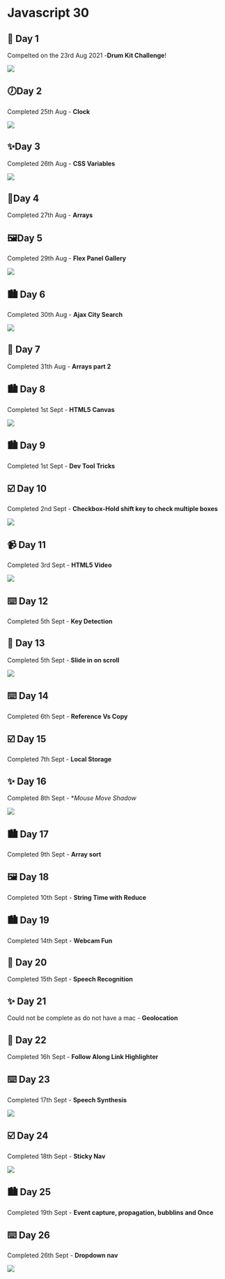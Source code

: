 # Javascript 30

## 🥁 Day 1

Compelted on the 23rd Aug 2021 -**Drum Kit Challenge**!

![](Day1/drumkit.JPG)

## 🕖Day 2

Completed 25th Aug - **Clock**

![](Day2/clock.JPG)

## ✨Day 3

Completed 26th Aug - **CSS Variables**

![](Day3/variables.JPG)

## 📇Day 4

Completed 27th Aug - **Arrays**

## 🖼️Day 5

Completed 29th Aug - **Flex Panel Gallery**

![](Day5/flex.JPG)

## 🏙️ Day 6

Completed 30th Aug - **Ajax City Search**

![](Day6/city.JPG)

## 📇 Day 7

Completed 31th Aug - **Arrays part 2**

## 🏙️ Day 8

Completed 1st Sept - **HTML5 Canvas**

![](Day8/canva.JPG)

## 🏙️ Day 9

Completed 1st Sept - **Dev Tool Tricks**

## ☑️ Day 10

Completed 2nd Sept - **Checkbox-Hold shift key to check multiple boxes**

![](Day10/checkbox.JPG)

## 📹 Day 11

Completed 3rd Sept - **HTML5 Video**

![](Day11/html5.JPG)

## ⌨️ Day 12

Completed 5th Sept - **Key Detection**

## 📇 Day 13

Completed 5th Sept - **Slide in on scroll**

![](Day13/scroll.gif)

## ⌨️ Day 14

Completed 6th Sept - **Reference Vs Copy**

## ☑️ Day 15

Completed 7th Sept - **Local Storage**

## ✨ Day 16

Completed 8th Sept - \*_Mouse Move Shadow_

![](Day16/woah.JPG)

## 🏙️ Day 17

Completed 9th Sept - **Array sort**

## 🖼️ Day 18

Completed 10th Sept - **String Time with Reduce**

## 🏙️ Day 19

Completed 14th Sept - **Webcam Fun**

## 📇 Day 20

Completed 15th Sept - **Speech Recognition**

## ✨ Day 21

Could not be complete as do not have a mac - **Geolocation**

## 📇 Day 22

Completed 16h Sept - **Follow Along Link Highlighter**

## ⌨️ Day 23

Completed 17th Sept - **Speech Synthesis**

![](Day23/speech.JPG)

## ☑️ Day 24

Completed 18th Sept - **Sticky Nav**

![](Day24/nav.gif)

## 🏙️ Day 25

Completed 19th Sept - **Event capture, propagation, bubblins and Once**

## ⌨️ Day 26

Completed 26th Sept - **Dropdown nav**

![](Day26/nav.JPG)
